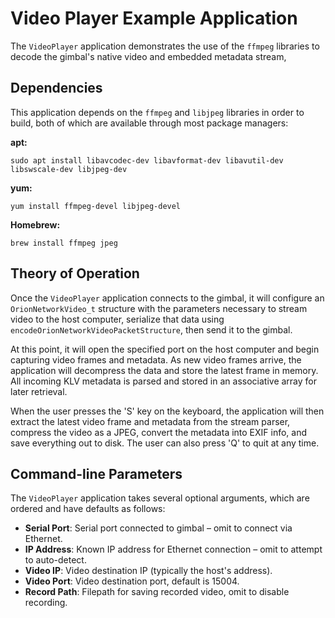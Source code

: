 # Video Player Example Application

The `VideoPlayer` application demonstrates the use of the `ffmpeg` libraries to decode the gimbal's native video and embedded metadata stream, 

## Dependencies

This application depends on the `ffmpeg` and `libjpeg` libraries in order to build, both of which are available through most package managers:

__apt:__
```
sudo apt install libavcodec-dev libavformat-dev libavutil-dev libswscale-dev libjpeg-dev
```

__yum:__
```
yum install ffmpeg-devel libjpeg-devel
```

__Homebrew:__
```
brew install ffmpeg jpeg
```

## Theory of Operation

Once the `VideoPlayer` application connects to the gimbal, it will configure an `OrionNetworkVideo_t` structure with the parameters necessary to stream video to the host computer, serialize that data using `encodeOrionNetworkVideoPacketStructure`, then send it to the gimbal.

At this point, it will open the specified port on the host computer and begin capturing video frames and metadata. As new video frames arrive, the application will decompress the data and store the latest frame in memory. All incoming KLV metadata is parsed and stored in an associative array for later retrieval.

When the user presses the 'S' key on the keyboard, the application will then extract the latest video frame and metadata from the stream parser, compress the video as a JPEG, convert the metadata into EXIF info, and save everything out to disk. The user can also press 'Q' to quit at any time.

## Command-line Parameters

The `VideoPlayer` application takes several optional arguments, which are ordered and have defaults as follows:

* __Serial Port__: Serial port connected to gimbal – omit to connect via Ethernet.
* __IP Address__: Known IP address for Ethernet connection – omit to attempt to auto-detect.
* __Video IP__: Video destination IP (typically the host's address).
* __Video Port__: Video destination port, default is 15004.
* __Record Path__: Filepath for saving recorded video, omit to disable recording.
